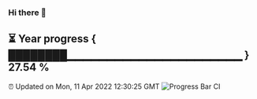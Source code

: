 ### Hi there 👋
⏳ Year progress { ████████▁▁▁▁▁▁▁▁▁▁▁▁▁▁▁▁▁▁▁▁▁▁ } 27.54 %
---
⏰ Updated on Mon, 11 Apr 2022 12:30:25 GMT
![Progress Bar CI](https://github.com/liununu/liununu/workflows/Progress%20Bar%20CI/badge.svg)
